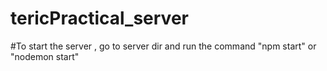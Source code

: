 # tericPractical_server

#To start the server , go to server dir and run the command "npm start" or "nodemon start" 
